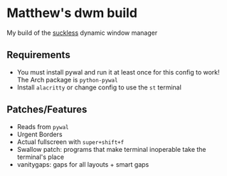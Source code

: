 # Matthew's dwm build
My build of the [suckless](https://dwm.suckless.org) dynamic window manager

## Requirements
* You must install pywal and run it at least once for this config to work! The Arch package is `python-pywal`
* Install `alacritty` or change config to use the `st` terminal

## Patches/Features
* Reads from `pywal`
* Urgent Borders
* Actual fullscreen with `super+shift+f`
* Swallow patch: programs that make terminal inoperable take the terminal's place
* vanitygaps: gaps for all layouts + smart gaps
